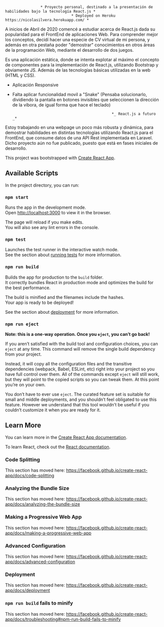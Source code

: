                     * Proyecto personal, destinado a la presentación de habilidades bajo la tecnología React.js *
                                  * Deployed on Heroku https://nicolasilvera.herokuapp.com/ *
A inicios de Abril de 2020 comencé a estudiar acerca de React.js dada su popularidad para el FrontEnd de aplicaciones Web. Para comprender mejor los conceptos, decidí hacer una especie de CV virtual de mi persona, y además en otra pestaña poder "demostrar" conocimientos en otros áreas de la programación Web, mediante el desarrollo de dos juegos.

Es una aplicación estática, donde se intenta explotar al máximo el concepto de componentes para la implementación de React.js, utilizando Bootstrap y obviamente JS. Además de las tecnologías básicas utilizadas en la web (HTML y CSS).

* Aplicación Responsive
* Falta aplicar funcionalidad movil a "Snake" (Pensaba solucionarlo, dividiendo la pantalla en botones invisibles que seleccionen la dirección de la víbora, de igual forma que hace el teclado)


                                                   *_ React.js a futuro _*
Estoy trabajando en una webpage un poco más robusta y dinámica, para demostrar habilidades en distintas tecnologías utilizando React.js para el FrontEnd, que consume datos de una API Rest implementada en Laravel. Dicho proyecto aún no fue publicado, puesto que está en fases iniciales de desarrollo.

This project was bootstrapped with [Create React App](https://github.com/facebook/create-react-app).

## Available Scripts

In the project directory, you can run:

### `npm start`

Runs the app in the development mode.<br />
Open [http://localhost:3000](http://localhost:3000) to view it in the browser.

The page will reload if you make edits.<br />
You will also see any lint errors in the console.

### `npm test`

Launches the test runner in the interactive watch mode.<br />
See the section about [running tests](https://facebook.github.io/create-react-app/docs/running-tests) for more information.

### `npm run build`

Builds the app for production to the `build` folder.<br />
It correctly bundles React in production mode and optimizes the build for the best performance.

The build is minified and the filenames include the hashes.<br />
Your app is ready to be deployed!

See the section about [deployment](https://facebook.github.io/create-react-app/docs/deployment) for more information.

### `npm run eject`

**Note: this is a one-way operation. Once you `eject`, you can’t go back!**

If you aren’t satisfied with the build tool and configuration choices, you can `eject` at any time. This command will remove the single build dependency from your project.

Instead, it will copy all the configuration files and the transitive dependencies (webpack, Babel, ESLint, etc) right into your project so you have full control over them. All of the commands except `eject` will still work, but they will point to the copied scripts so you can tweak them. At this point you’re on your own.

You don’t have to ever use `eject`. The curated feature set is suitable for small and middle deployments, and you shouldn’t feel obligated to use this feature. However we understand that this tool wouldn’t be useful if you couldn’t customize it when you are ready for it.

## Learn More

You can learn more in the [Create React App documentation](https://facebook.github.io/create-react-app/docs/getting-started).

To learn React, check out the [React documentation](https://reactjs.org/).

### Code Splitting

This section has moved here: https://facebook.github.io/create-react-app/docs/code-splitting

### Analyzing the Bundle Size

This section has moved here: https://facebook.github.io/create-react-app/docs/analyzing-the-bundle-size

### Making a Progressive Web App

This section has moved here: https://facebook.github.io/create-react-app/docs/making-a-progressive-web-app

### Advanced Configuration

This section has moved here: https://facebook.github.io/create-react-app/docs/advanced-configuration

### Deployment

This section has moved here: https://facebook.github.io/create-react-app/docs/deployment

### `npm run build` fails to minify

This section has moved here: https://facebook.github.io/create-react-app/docs/troubleshooting#npm-run-build-fails-to-minify
